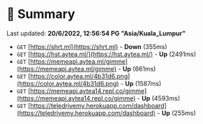 # 📖 Summary
Last updated: **20/6/2022, 12:56:54 PG "Asia/Kuala_Lumpur"**

- `GET` [https://shrt.ml](https://shrt.ml) - **Down** (355ms)
- `GET` [https://hst.aytea.ml/](https://hst.aytea.ml/) - **Up** (2491ms)
- `GET` [https://memeapi.aytea.ml/gimme](https://memeapi.aytea.ml/gimme) - **Up** (661ms)
- `GET` [https://color.aytea.ml/4b31d6.png](https://color.aytea.ml/4b31d6.png) - **Up** (1587ms)
- `GET` [https://memeapi.aytea14.repl.co/gimme](https://memeapi.aytea14.repl.co/gimme) - **Up** (4593ms)
- `GET` [https://teledrivemy.herokuapp.com/dashboard](https://teledrivemy.herokuapp.com/dashboard) - **Up** (255ms)
